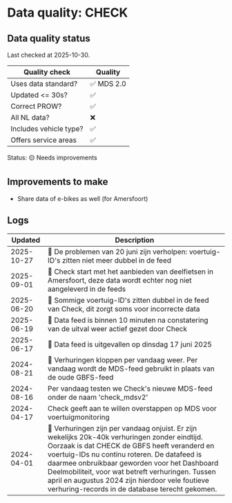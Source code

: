# Data quality: CHECK

## Data quality status

Last checked at 2025-10-30.

| **Quality check**      | **Quality** |
| ---------------------- | ----------- |
| Uses data standard?    | ✅ MDS 2.0  |
| Updated <= 30s?        | ✅          |
| Correct PROW?          | ✅          |
| All NL data?           | ❌          |
| Includes vehicle type? | ✅          |
| Offers service areas   | ✅          |

Status: 🟡 Needs improvements

## Improvements to make

- Share data of e-bikes as well (for Amersfoort)

## Logs

| Updated    | Description                                                                                                                                                                                                                                                                                                                                                                                                    |
| ---------- | -------------------------------------------------------------------------------------------------------------------------------------------------------------------------------------------------------------------------------------------------------------------------------------------------------------------------------------------------------------------------------------------------------------- |
| 2025-10-27 | 🎉 De problemen van 20 juni zijn verholpen: voertuig-ID's zitten niet meer dubbel in de feed |
| 2025-09-01 | 🐛 Check start met het aanbieden van deelfietsen in Amersfoort, deze data wordt echter nog niet aangeleverd in de feeds                                                                                                                                                                                                                                                                                                  |
| 2025-06-20 | 🐛 Sommige voertuig-ID's zitten dubbel in de feed van Check, dit zorgt soms voor incorrecte data                                                                                                                                                                                                                                                                                                               |
| 2025-06-19 | 🎉 Data feed is binnen 10 minuten na constatering van de uitval weer actief gezet door Check                                                                                                                                                                                                                                                                                                                   |
| 2025-06-17 | 🐛 Data feed is uitgevallen op dinsdag 17 juni 2025                                                                                                                                                                                                                                                                                                                                                            |
| 2024-08-21 | 🎉 Verhuringen kloppen per vandaag weer. Per vandaag wordt de MDS-feed gebruikt in plaats van de oude GBFS-feed                                                                                                                                                                                                                                                                                           |
| 2024-08-16 | Per vandaag testen we Check's nieuwe MDS-feed onder de naam 'check_mdsv2'                                                                                                                                                                                                                                                                                                                                      |
| 2024-04-17 | Check geeft aan te willen overstappen op MDS voor voertuigmonitoring                                                                                                                                                                                                                                                                                                                                           |
| 2024-04-01 | 🐛 Verhuringen zijn per vandaag onjuist. Er zijn wekelijks 20k-40k verhuringen zonder eindtijd. Oorzaak is dat CHECK de GBFS heeft veranderd en voertuig-IDs nu continu roteren. De datafeed is daarmee onbruikbaar geworden voor het Dashboard Deelmobiliteit, voor wat betreft verhuringen. Tussen april en augustus 2024 zijn hierdoor vele foutieve verhuring-records in de database terecht gekomen. |
